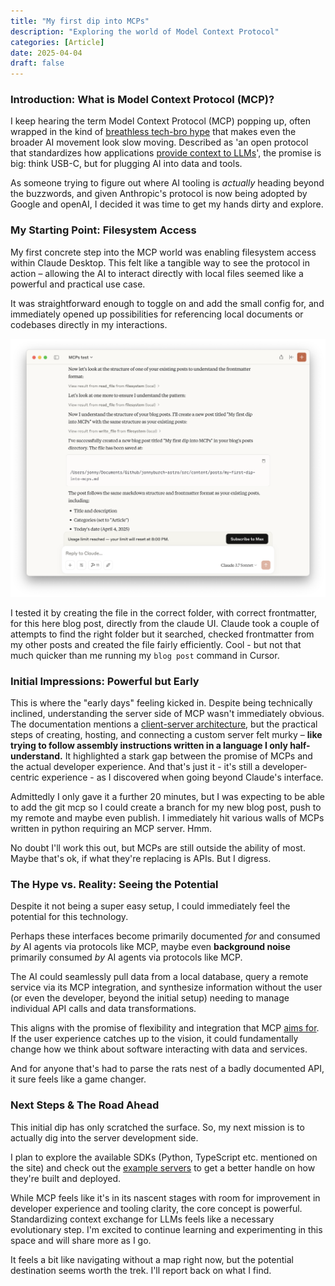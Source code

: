 ```yaml
---
title: "My first dip into MCPs"
description: "Exploring the world of Model Context Protocol"
categories: [Article]
date: 2025-04-04
draft: false
---
```


### Introduction: What is Model Context Protocol (MCP)?

I keep hearing the term Model Context Protocol (MCP) popping up, often wrapped in the kind of [breathless tech-bro hype](https://x.com/sundarpichai/status/1910082615975313788) that makes even the broader AI movement look slow moving. Described as 'an open protocol that standardizes how applications [provide context to LLMs](https://modelcontextprotocol.io/introduction)', the promise is big: think USB-C, but for plugging AI into data and tools.

As someone trying to figure out where AI tooling is *actually* heading beyond the buzzwords, and given Anthropic's protocol is now being adopted by Google and openAI, I decided it was time to get my hands dirty and explore.

### My Starting Point: Filesystem Access

My first concrete step into the MCP world was enabling filesystem access within Claude Desktop. This felt like a tangible way to see the protocol in action – allowing the AI to interact directly with local files seemed like a powerful and practical use case.

It was straightforward enough to toggle on and add the small config for, and immediately opened up possibilities for referencing local documents or codebases directly in my interactions.

![Claude screenshot showing MCPs in action](../../assets/mcps-test.png)

I tested it by creating the file in the correct folder, with correct frontmatter, for this here blog post, directly from the claude UI. Claude took a couple of attempts to find the right folder but it searched, checked frontmatter from my other posts and created the file fairly efficiently. Cool - but not that much quicker than me running my `blog post` command in Cursor.

### Initial Impressions: Powerful but Early

This is where the "early days" feeling kicked in. Despite being technically inclined, understanding the server side of MCP wasn't immediately obvious. The documentation mentions a [client-server architecture](https://modelcontextprotocol.io/introduction), but the practical steps of creating, hosting, and connecting a custom server felt murky – **like trying to follow assembly instructions written in a language I only half-understand.** It highlighted a stark gap between the promise of MCPs and the actual developer experience. And that's just it - it's still a developer-centric experience - as I discovered when going beyond Claude's interface.

Admittedly I only gave it a further 20 minutes, but I was expecting to be able to add the git mcp so I could create a branch for my new blog post, push to my remote and maybe even publish. I immediately hit various walls of MCPs written in python requiring an MCP server. Hmm.

No doubt I'll work this out, but MCPs are still outside the ability of most. Maybe that's ok, if what they're replacing is APIs. But I digress.

### The Hype vs. Reality: Seeing the Potential

Despite it not being a super easy setup, I could immediately feel the potential for this technology.

Perhaps these interfaces become primarily documented *for* and consumed *by* AI agents via protocols like MCP, maybe even **background noise** primarily consumed *by* AI agents via protocols like MCP.

The AI could seamlessly pull data from a local database, query a remote service via its MCP integration, and synthesize information without the user (or even the developer, beyond the initial setup) needing to manage individual API calls and data transformations.

This aligns with the promise of flexibility and integration that MCP [aims for](https://modelcontextprotocol.io/introduction). If the user experience catches up to the vision, it could fundamentally change how we think about software interacting with data and services.

And for anyone that's had to parse the rats nest of a badly documented API, it sure feels like a game changer.

### Next Steps & The Road Ahead

This initial dip has only scratched the surface. So, my next mission is to actually dig into the server development side.

I plan to explore the available SDKs (Python, TypeScript etc. mentioned on the site) and check out the [example servers](https://modelcontextprotocol.io/introduction#examples) to get a better handle on how they're built and deployed.

While MCP feels like it's in its nascent stages with room for improvement in developer experience and tooling clarity, the core concept is powerful. Standardizing context exchange for LLMs feels like a necessary evolutionary step. I'm excited to continue learning and experimenting in this space and will share more as I go.

It feels a bit like navigating without a map right now, but the potential destination seems worth the trek. I'll report back on what I find.
